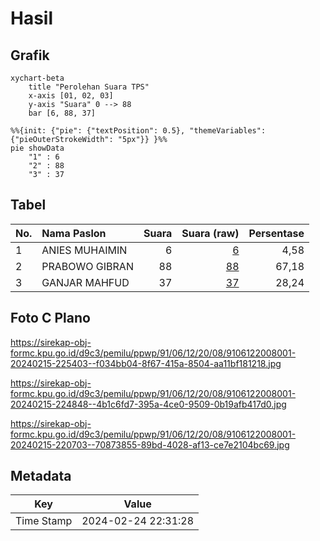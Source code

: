 # Hasil

## Grafik

```mermaid
xychart-beta
    title "Perolehan Suara TPS"
    x-axis [01, 02, 03]
    y-axis "Suara" 0 --> 88
    bar [6, 88, 37]
```

```mermaid
%%{init: {"pie": {"textPosition": 0.5}, "themeVariables": {"pieOuterStrokeWidth": "5px"}} }%%
pie showData
    "1" : 6
    "2" : 88
    "3" : 37
```

## Tabel

| No. | Nama Paslon    | Suara | Suara (raw) | Persentase |
|:--- |:-------------- | -----:| -----------:| ----------:|
| 1   | ANIES MUHAIMIN | 6     | [6][p-1]    | 4,58       |
| 2   | PRABOWO GIBRAN | 88    | [88][p-2]   | 67,18      |
| 3   | GANJAR MAHFUD  | 37    | [37][p-3]   | 28,24      |


[p-1]: https://github.com/gigit-pemilu/pemilu-2024-91-papua/blob/main/pilpres/hitung-suara/sub/91-papua/sub/06-biak-numfor/sub/12-samofa/sub/2008-adainasnosen/sub/001-tps/sub/paslon-1.txt
[p-2]: https://github.com/gigit-pemilu/pemilu-2024-91-papua/blob/main/pilpres/hitung-suara/sub/91-papua/sub/06-biak-numfor/sub/12-samofa/sub/2008-adainasnosen/sub/001-tps/sub/paslon-2.txt
[p-3]: https://github.com/gigit-pemilu/pemilu-2024-91-papua/blob/main/pilpres/hitung-suara/sub/91-papua/sub/06-biak-numfor/sub/12-samofa/sub/2008-adainasnosen/sub/001-tps/sub/paslon-3.txt

## Foto C Plano

https://sirekap-obj-formc.kpu.go.id/d9c3/pemilu/ppwp/91/06/12/20/08/9106122008001-20240215-225403--f034bb04-8f67-415a-8504-aa11bf181218.jpg

https://sirekap-obj-formc.kpu.go.id/d9c3/pemilu/ppwp/91/06/12/20/08/9106122008001-20240215-224848--4b1c6fd7-395a-4ce0-9509-0b19afb417d0.jpg

https://sirekap-obj-formc.kpu.go.id/d9c3/pemilu/ppwp/91/06/12/20/08/9106122008001-20240215-220703--70873855-89bd-4028-af13-ce7e2104bc69.jpg


## Metadata

| Key        | Value               |
| ---------- | ------------------- |
| Time Stamp | 2024-02-24 22:31:28 |



